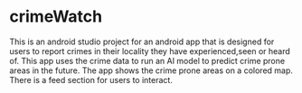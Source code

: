 # crimeWatch
This is an android studio project for an android app that is designed for users to report crimes in their locality they have experienced,seen or heard of. This app uses the crime data to run an AI model to predict crime prone areas in the future.  The app shows the crime prone areas on a colored map. There is a feed section for users to interact.
